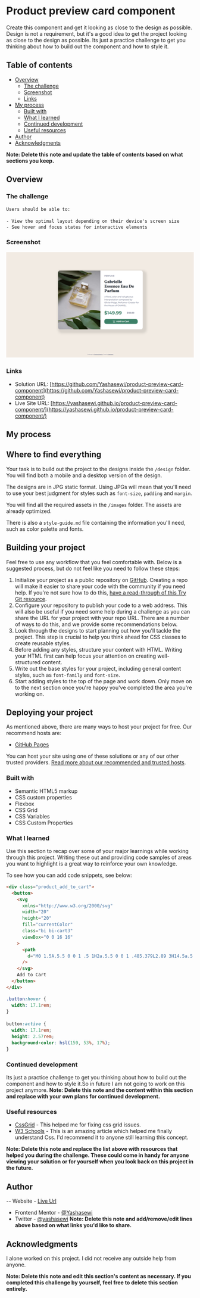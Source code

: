 # Product preview card component

Create this component and get it looking as close to the design as possible. Design is not a requirement, but it's a good idea to get the project looking as close to the design as possible. Its just a practice challenge to get you thinking about how to build out the component and how to style it.

## Table of contents

- [Overview](#overview)
  - [The challenge](#the-challenge)
  - [Screenshot](#screenshot)
  - [Links](#links)
- [My process](#my-process)
  - [Built with](#built-with)
  - [What I learned](#what-i-learned)
  - [Continued development](#continued-development)
  - [Useful resources](#useful-resources)
- [Author](#author)
- [Acknowledgments](#acknowledgments)

**Note: Delete this note and update the table of contents based on what sections you keep.**

## Overview

### The challenge

    Users should be able to:

    - View the optimal layout depending on their device's screen size
    - See hover and focus states for interactive elements

### Screenshot

![](./screenshot/Product%20preview%20card%20component%20.png)

### Links

- Solution URL: [https://github.com/Yashasewi/product-preview-card-component](https://github.com/Yashasewi/product-preview-card-component)
- Live Site URL: [https://yashasewi.github.io/product-preview-card-component/](https://yashasewi.github.io/product-preview-card-component/)

## My process

## Where to find everything

Your task is to build out the project to the designs inside the `/design` folder. You will find both a mobile and a desktop version of the design.

The designs are in JPG static format. Using JPGs will mean that you'll need to use your best judgment for styles such as `font-size`, `padding` and `margin`.

You will find all the required assets in the `/images` folder. The assets are already optimized.

There is also a `style-guide.md` file containing the information you'll need, such as color palette and fonts.

## Building your project

Feel free to use any workflow that you feel comfortable with. Below is a suggested process, but do not feel like you need to follow these steps:

1. Initialize your project as a public repository on [GitHub](https://github.com/). Creating a repo will make it easier to share your code with the community if you need help. If you're not sure how to do this, [have a read-through of this Try Git resource](https://try.github.io/).
2. Configure your repository to publish your code to a web address. This will also be useful if you need some help during a challenge as you can share the URL for your project with your repo URL. There are a number of ways to do this, and we provide some recommendations below.
3. Look through the designs to start planning out how you'll tackle the project. This step is crucial to help you think ahead for CSS classes to create reusable styles.
4. Before adding any styles, structure your content with HTML. Writing your HTML first can help focus your attention on creating well-structured content.
5. Write out the base styles for your project, including general content styles, such as `font-family` and `font-size`.
6. Start adding styles to the top of the page and work down. Only move on to the next section once you're happy you've completed the area you're working on.

## Deploying your project

As mentioned above, there are many ways to host your project for free. Our recommend hosts are:

- [GitHub Pages](https://pages.github.com/)

You can host your site using one of these solutions or any of our other trusted providers. [Read more about our recommended and trusted hosts](https://medium.com/frontend-mentor/frontend-mentor-trusted-hosting-providers-bf000dfebe).

### Built with

- Semantic HTML5 markup
- CSS custom properties
- Flexbox
- CSS Grid
- CSS Variables
- CSS Custom Properties

### What I learned

Use this section to recap over some of your major learnings while working through this project. Writing these out and providing code samples of areas you want to highlight is a great way to reinforce your own knowledge.

To see how you can add code snippets, see below:

```html
<div class="product_add_to_cart">
  <button>
    <svg
      xmlns="http://www.w3.org/2000/svg"
      width="20"
      height="20"
      fill="currentColor"
      class="bi bi-cart3"
      viewBox="0 0 16 16"
    >
      <path
        d="M0 1.5A.5.5 0 0 1 .5 1H2a.5.5 0 0 1 .485.379L2.89 3H14.5a.5.5 0 0 1 .49.598l-1 5a.5.5 0 0 1-.465.401l-9.397.472L4.415 11H13a.5.5 0 0 1 0 1H4a.5.5 0 0 1-.491-.408L2.01 3.607 1.61 2H.5a.5.5 0 0 1-.5-.5zM3.102 4l.84 4.479 9.144-.459L13.89 4H3.102zM5 12a2 2 0 1 0 0 4 2 2 0 0 0 0-4zm7 0a2 2 0 1 0 0 4 2 2 0 0 0 0-4zm-7 1a1 1 0 1 1 0 2 1 1 0 0 1 0-2zm7 0a1 1 0 1 1 0 2 1 1 0 0 1 0-2z"
      />
    </svg>
    Add to Cart
  </button>
</div>
```

```css
.button:hover {
  width: 17.1rem;
}

button:active {
  width: 17.1rem;
  height: 2.57rem;
  background-color: hsl(159, 53%, 17%);
}
```

### Continued development

Its just a practice challenge to get you thinking about how to build out the component and how to style it.So in future I am not going to work on this project anymore.
**Note: Delete this note and the content within this section and replace with your own plans for continued development.**

### Useful resources

- [CssGrid](https://www.example.com) - This helped me for fixing css grid issues.
- [W3 Schools](https://www.w3schools.com/css/) - This is an amazing article which helped me finally understand Css. I'd recommend it to anyone still learning this concept.

**Note: Delete this note and replace the list above with resources that helped you during the challenge. These could come in handy for anyone viewing your solution or for yourself when you look back on this project in the future.**

## Author

-- Website - [Live Url](https://yashasewi.github.io/product-preview-card-component/)

- Frontend Mentor - [@Yashasewi](https://www.frontendmentor.io/profile/Yashasewi)
- Twitter - [@yashasewi](https://twitter.com/yashasewi)
  **Note: Delete this note and add/remove/edit lines above based on what links you'd like to share.**

## Acknowledgments

I alone worked on this project. I did not receive any outside help from anyone.

**Note: Delete this note and edit this section's content as necessary. If you completed this challenge by yourself, feel free to delete this section entirely.**
